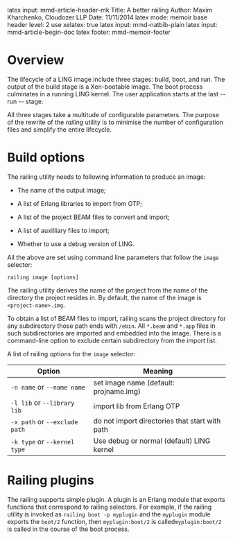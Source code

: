 latex input:            mmd-article-header-mk
Title:					A better railing
Author:					Maxim Kharchenko, Cloudozer LLP
Date:					11/11/2014
latex mode:				memoir
base header level:      2
use xelatex:            true
latex input:			mmd-natbib-plain
latex input:            mmd-article-begin-doc
latex footer:			mmd-memoir-footer

# Overview

The lifecycle of a LING image include three stages: build, boot, and run. The
output of the build stage is a Xen-bootable image. The boot process culminates
in a running LING kernel. The user application starts at the last -- run --
stage.

All three stages take a multitude of configurable parameters. The purpose of the
rewrite of the _railing_ utility is to minimise the number of configuration
files and simplify the entire lifecycle.

# Build options

The railing utility needs to following information to produce an image:

* The name of the output image;

* A list of Erlang libraries to import from OTP;

* A list of the project BEAM files to convert and import;

* A list of auxilliary files to import;

* Whether to use a debug version of LING.

All the above are set using command line parameters that follow the `image`
selector:

	railing image [options]

The railing utility derives the name of the project from the name of the directory the
project resides in. By default, the name of the image is `<project-name>.img`.

To obtain a list of BEAM files to import, railing scans the project directory
for any subdirectory those path ends with `/ebin`. All `*.beam` and `*.app`
files in such subdirectories are imported and embedded into the image. There is
a command-line option to exclude certain subdirectory from the import list.

A list of railing options for the `image` selector:

Option | Meaning
-------|--------
`-n name` or `--name name` | set image name (default: projname.img)
`-l lib` or `--library lib` | import lib from Erlang OTP
`-x path` or `--exclude path` | do not import directories that start with path
`-k type` or `--kernel type` | Use debug or normal (default) LING kernel

# Railing plugins

The railing supports simple plugin. A plugin is an Erlang module that exports
functions that correspond to railing selectors. For example, if the railing
utility is invoked as `railing boot -p myplugin` and the `myplugin` module
exports the `boot/2` function, then `myplugin:boot/2` is called`myplugin:boot/2`
is called in the course of the boot process.

